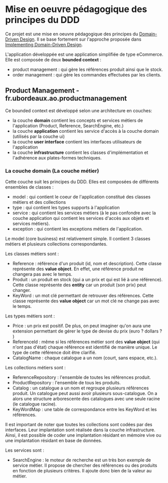 # Mise en oeuvre pédagogique des principes du DDD 

Ce projet est une mise en oeuvre pédagogique des principes du [Domain-Driven Design](https://www.amazon.fr/Domain-Driven-Design-Tackling-Complexity-Software/dp/0321125215/ref=pd_sim_14_6?_encoding=UTF8&psc=1&refRID=XWYJW2DSTZ6FM9AYQV3D). Il se base fortement sur l'approche proposée dans [Implementing Domain-Driven Design](https://www.amazon.fr/Implementing-Domain-Driven-Design-Vaughn-Vernon/dp/0321834577/ref=pd_sim_14_1?_encoding=UTF8&psc=1&refRID=779WNDEZ9PV9Y8X8JYMN).

L'application développée est une application simplifiée de type eCommerce. Elle est composée de deux **bounded context** :

* product management : qui gère les références produit ainsi que le stock.
* order management : qui gère les commandes effectuées par les clients.

## Product Management - fr.ubordeaux.ao.productmanagement

Ce bounded context est développé selon une architecture en couches:

* la couche **domain** contient les concepts et services métiers de l'application (Product, Reference, SearchEngine, etc.)
* la couche **application** contient les service d'accès à la couche domain (utilisés par la couche ui)
* la couche **user interface** contient les interfaces utilisateurs de l'application
* la couche **infrastructure** contient les classes d'implémentation et l'adhérence aux plates-formes techniques.

### La couche domain (La couche métier)

Cette couche suit les principes du DDD. Elles est composées de différents ensembles de classes :

* model : qui contient le coeur de l'application constitué des classes métiers et des collections
* type : qui contient les types supports à l'application 
* service : qui contient les services métiers (à le pas confondre avec la couche application qui contient les services d'accès aux objets et services métiers).
* exception : qui contient les exceptions métiers de l'application.

Le model (core business) est relativement simple. Il contient 3 classes métiers et plusieurs collections correspondantes.

Les classes métiers sont :

* Reference : référence d'un produit (id, nom et description). Cette classe représente des **value object**. En effet, une référence produit ne changera pas avec le temps.
* Produit : un produit en stock (qui a un prix et qui est lié à une référence). Cette classe représente des **entity** car un produit (son prix) peut changer.
* KeyWord : un mot clé permettant de retrouver des références. Cette classe représente des **value object** car un mot clé ne change pas avec le temps.

Les types métiers sont :

* Price : un prix est positif. De plus, on peut imaginer qu'on aura une extension permettant de gérer le type de devise du prix (euro ? dollars ? )
* ReferenceId : même si les références métier sont des **value object** (qui n'ont pas d'état) chaque référence est identifié de manière unique. Le type de cette référence doit être clarifié.
* CatalogName : chaque catalogue a un nom (court, sans espace, etc.).

Les collections métiers sont :

* ReferenceRepository : l'ensemble de toutes les références produit.
* ProductRepository : l'ensemble de tous les produits.
* Catalog : un catalogue a un nom et regroupe plusieurs références produit. Un catalogue peut aussi avoir plusieurs sous-catalogue. On a alors une structure arborescente des catalogues avec une seule racine (le catalogue racine).
* KeyWordMap : une table de correspondance entre les KeyWord et les références.

Il est important de noter que toutes les collections sont codées par des interfaces. Leur implantation sont réalisée dans la couche infrastructure. Ainsi, il est possible de coder une implantation résidant en mémoire vive ou une implantation résidant en base de données.

Les services sont :

* SearchEngine : le moteur de recherche est un très bon exemple de service métier. Il propose de chercher des références ou des produits en fonction de plusieurs critères. Il ajoute donc bien de la valeur au métier.